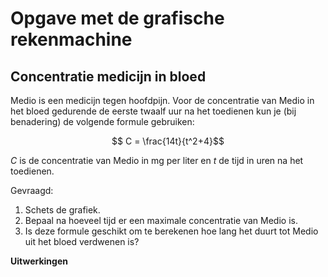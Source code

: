 # Opgave met de grafische rekenmachine

  
## Concentratie medicijn in bloed

Medio is een medicijn tegen hoofdpijn. Voor de concentratie van Medio in het bloed gedurende de eerste twaalf uur na het toedienen kun je (bij benadering) de volgende formule gebruiken:


$$ C = \frac{14t}{t^2+4}$$


$C$ is de concentratie van Medio in mg per liter en $t$ de tijd in uren na het toedienen.

Gevraagd:
1. Schets de grafiek.
2. Bepaal na hoeveel tijd er een maximale concentratie van Medio is.
3. Is deze formule geschikt om te berekenen hoe lang het duurt tot Medio uit het bloed verdwenen is?

**Uitwerkingen**

```{figure} https://teachbooks.github.io/Showing-Physics/main/_images/FP.JPG

```

